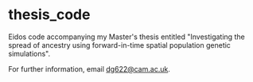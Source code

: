 # thesis_code
Eidos code accompanying my Master's thesis entitled "Investigating the spread of ancestry using forward-in-time spatial population genetic simulations".

For further information, email dg622@cam.ac.uk.
